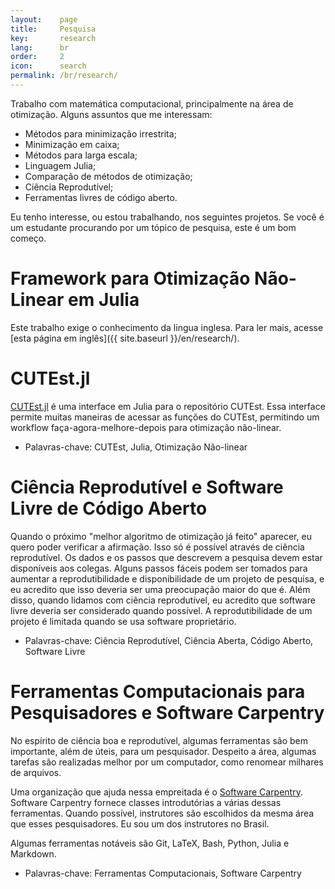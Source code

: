 ```yaml
---
layout:    page
title:     Pesquisa
key:       research
lang:      br
order:     2
icon:      search
permalink: /br/research/
---
```

Trabalho com matemática computacional, principalmente na área de otimização.
Alguns assuntos que me interessam:

  - Métodos para minimização irrestrita;
  - Minimização em caixa;
  - Métodos para larga escala;
  - Linguagem Julia;
  - Comparação de métodos de otimização;
  - Ciência Reprodutível;
  - Ferramentas livres de código aberto.

Eu tenho interesse, ou estou trabalhando, nos seguintes projetos.
Se você é um estudante procurando por um tópico de pesquisa, este é um bom
começo.

# Framework para Otimização Não-Linear em Julia

Este trabalho exige o conhecimento da lingua inglesa.
Para ler mais, acesse [esta página em inglês]({{ site.baseurl }}/en/research/).

# CUTEst.jl

[CUTEst.jl](https://github.com/optimizers/CUTEst.jl) é uma interface em Julia
para o repositório CUTEst.
Essa interface permite muitas maneiras de acessar as funções do CUTEst,
permitindo um workflow faça-agora-melhore-depois para otimização não-linear.

 - Palavras-chave: CUTEst, Julia, Otimização Não-linear

# Ciência Reprodutível e Software Livre de Código Aberto

Quando o próximo "melhor algoritmo de otimização já feito" aparecer, eu quero
poder verificar a afirmação.
Isso só é possível através de ciência reprodutível.
Os dados e os passos que descrevem a pesquisa devem estar disponíveis aos
colegas.
Alguns passos fáceis podem ser tomados para aumentar a reprodutibilidade e
disponibilidade de um projeto de pesquisa, e eu acredito que isso deveria ser
uma preocupação maior do que é.
Além disso, quando lidamos com ciência reprodutível, eu acredito que software
livre deveria ser considerado quando possível.
A reprodutibilidade de um projeto é limitada quando se usa software
proprietário.

 - Palavras-chave: Ciência Reprodutível, Ciência Aberta, Código Aberto, Software
   Livre

# Ferramentas Computacionais para Pesquisadores e Software Carpentry

No espírito de ciência boa e reprodutível, algumas ferramentas são bem importante,
além de úteis, para um pesquisador.
Despeito a área, algumas tarefas são realizadas melhor por um computador, como
renomear milhares de arquivos.

Uma organização que ajuda nessa empreitada é o
[Software Carpentry](http://software-carpentry.org/).
Software Carpentry fornece classes introdutórias a várias dessas ferramentas.
Quando possível, instrutores são escolhidos da mesma área que esses
pesquisadores.
Eu sou um dos instrutores no Brasil.

Algumas ferramentas notáveis são Git, LaTeX, Bash, Python, Julia e Markdown.

 - Palavras-chave: Ferramentas Computacionais, Software Carpentry
